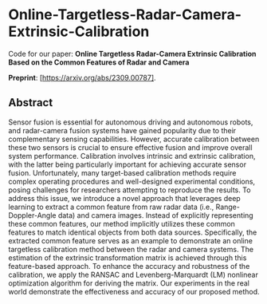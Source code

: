 # Online-Targetless-Radar-Camera-Extrinsic-Calibration
Code for our paper: **Online Targetless Radar-Camera Extrinsic Calibration Based on the Common Features of Radar and Camera** 

**Preprint**: [https://arxiv.org/abs/2309.00787]. 

## Abstract
Sensor fusion is essential for autonomous driving and autonomous robots, and radar-camera fusion systems have gained popularity due to their complementary sensing capabilities. However, accurate calibration between these two sensors is crucial to ensure effective fusion and improve overall system performance. Calibration involves intrinsic and extrinsic calibration, with the latter being particularly important for achieving accurate sensor fusion. Unfortunately, many target-based calibration methods require complex operating procedures and well-designed experimental conditions, posing challenges for researchers attempting to reproduce the results. To address this issue, we introduce a novel approach that leverages deep learning to extract a common feature from raw radar data (i.e., Range-Doppler-Angle data) and camera images. Instead of explicitly representing these common features, our method implicitly utilizes these common features to match identical objects from both data sources. Specifically, the extracted common feature serves as an example to demonstrate an online targetless calibration method between the radar and camera systems.  The estimation of the extrinsic transformation matrix is achieved through this feature-based approach. To enhance the accuracy and robustness of the calibration, we apply the RANSAC and Levenberg-Marquardt (LM) nonlinear optimization algorithm for deriving the matrix. Our experiments in the real world demonstrate the effectiveness and accuracy of our proposed method.


